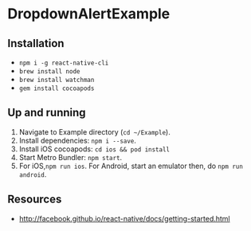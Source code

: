 # DropdownAlertExample

## Installation

* ```npm i -g react-native-cli```
* ```brew install node```
* ```brew install watchman```
* ```gem install cocoapods```

## Up and running

1. Navigate to Example directory (```cd ~/Example```).
2. Install dependencies: ```npm i --save```.
3. Install iOS cocoapods: ```cd ios && pod install```
4. Start Metro Bundler: ```npm start```.
5. For iOS,```npm run ios```. For Android, start an emulator then, do ```npm run android```.

## Resources

* <http://facebook.github.io/react-native/docs/getting-started.html>
